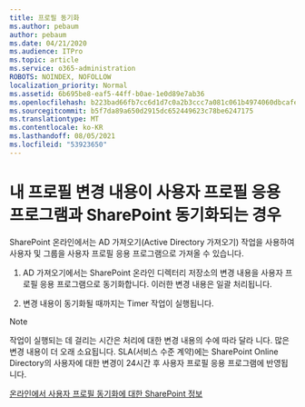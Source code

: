 ```yaml
---
title: 프로필 동기화
ms.author: pebaum
author: pebaum
ms.date: 04/21/2020
ms.audience: ITPro
ms.topic: article
ms.service: o365-administration
ROBOTS: NOINDEX, NOFOLLOW
localization_priority: Normal
ms.assetid: 6b695be8-eaf5-44ff-b0ae-1e0d89e7ab36
ms.openlocfilehash: b223bad66fb7cc6d1d7c0a2b3ccc7a081c061b4974060dbcafec84dfb24eb782
ms.sourcegitcommit: b5f7da89a650d2915dc652449623c78be6247175
ms.translationtype: MT
ms.contentlocale: ko-KR
ms.lasthandoff: 08/05/2021
ms.locfileid: "53923650"
---
```

# <a name="when-do-my-profile-changes-sync-to-the-sharepoint-user-profile-application"></a>내 프로필 변경 내용이 사용자 프로필 응용 프로그램과 SharePoint 동기화되는 경우

SharePoint 온라인에서는 AD 가져오기(Active Directory 가져오기) 작업을 사용하여 사용자 및 그룹을 사용자 프로필 응용 프로그램으로 가져올 수 있습니다. 
  
1. AD 가져오기에서는 SharePoint 온라인 디렉터리 저장소의 변경 내용을 사용자 프로필 응용 프로그램으로 동기화합니다. 이러한 변경 내용은 일괄 처리됩니다.
    
2. 변경 내용이 동기화될 때까지는 Timer 작업이 실행됩니다.
    
> [!NOTE]
> 작업이 실행되는 데 걸리는 시간은 처리에 대한 변경 내용의 수에 따라 달라 니다. 많은 변경 내용이 더 오래 소요됩니다. SLA(서비스 수준 계약)에는 SharePoint Online Directory의 사용자에 대한 변경이 24시간 후 사용자 프로필 응용 프로그램에 반영됩니다. 
  
[온라인에서 사용자 프로필 동기화에 대한 SharePoint 정보](https://go.microsoft.com/fwlink/?linkid=875671)
  

